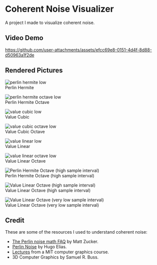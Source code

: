 # Coherent Noise Visualizer

A project I made to visualize coherent noise.

## Video Demo 

https://github.com/user-attachments/assets/efcc69e8-0151-4d4f-8d88-d50963a1f2de

## Rendered Pictures

![perlin hermite low](noise_images_archive/perlin_hermite_low.bmp) <br>
Perlin Hermite

![perlin hermite octave low](noise_images_archive/perlin_hermite_octave_low.bmp) <br>
Perlin Hermite Octave

![value cubic low](noise_images_archive/value_cubic_low.bmp) <br>
Value Cubic

![value cubic octave low](noise_images_archive/value_cubic_octave_low.bmp) <br>
Value Cubic Octave

![value linear low](noise_images_archive/value_linear_low.bmp) <br>
Value Linear

![value linear octave low](noise_images_archive/value_linear_octave_low.bmp) <br>
Value Linear Octave

![Perlin Hermite Octave (high sample interval)](noise_images_archive/perlin_hermite_octave_high.bmp) <br>
Perlin Hermite Octave (high sample interval)

![Value Linear Octave (high sample interval)](noise_images_archive/value_linear_octave_high.bmp) <br>
Value Linear Octave (high sample interval)

![Value Linear Octave (very low sample interval)](noise_images_archive/value_linear_octave_very_low.bmp) <br>
Value Linear Octave (very low sample interval)

## Credit

These are some of the resources I used to understand coherent noise:
 - [The Perlin noise math FAQ](https://web.archive.org/web/20101124044214/http://webstaff.itn.liu.se/~stegu/TNM022-2005/perlinnoiselinks/perlin-noise-math-faq.html) by Matt Zucker.
 - [Perlin Noise](https://web.archive.org/web/20101123005335/http://freespace.virgin.net/hugo.elias/models/m_perlin.htm) by Hugo Elias.
 - [Lectures](https://ocw.mit.edu/courses/6-837-computer-graphics-fall-2012/resources/mit6_837f12_lec16/) from a MIT computer graphics course.
- 3D Computer Graphics by Samuel R. Buss.
